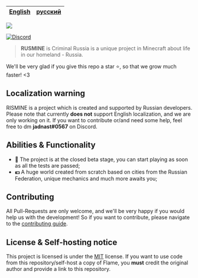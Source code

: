 |[English](README.md)|[русский](README_RU.md)|
|-----------------------|--------------------------|

![](https://media.discordapp.net/attachments/886685249340309579/917786677991333929/banner.png)

<p>
  <a href="https://discord.gg/2j76zDqybG">
    <img src="https://img.shields.io/discord/766974894772191263?color=%233366fe&label=%D0%BF%D0%BE%D0%B4%D0%B4%D0%B5%D1%80%D0%B6%D0%BA%D0%B0&style=flat-square" alt="Discord">
  </a>
</p>

> **RUSMINE** is Criminal Russia is a unique project in Minecraft about life in our homeland - Russia.

We'll be very glad if you give this repo a star ⭐, so that we grow much faster! <3

## Localization warning
RISMINE is a project which is created and supported by Russian developers. Please note that currently **does not** support English localization, and we are only working on it. If you want to contribute or/and need some help, feel free to dm **jadnast#0567** on Discord.

## Abilities & Functionality
- **🔧** The project is at the closed beta stage, you can start playing as soon as all the tests are passed;
- **💵** A huge world created from scratch based on cities from the Russian Federation, unique mechanics and much more awaits you;

## Contributing
All Pull-Requests are only welcome, and we'll be very happy if you would help us with the development! So if you want to contribute, please navigate to the [contributing guide](/CONTRIBUTING.md).

## License & Self-hosting notice
This project is licensed is under the [MIT](https://github.com/rus-mine/license/blob/main/LICENSE) license. If you want to use code from this repository/self-host a copy of Flame, you **must** credit the original author and provide a link to this repository. 

